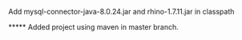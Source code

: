 Add mysql-connector-java-8.0.24.jar and rhino-1.7.11.jar in classpath

***** Added project using maven in master branch.
